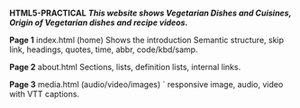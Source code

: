 **HTML5-PRACTICAL**
***This website shows Vegetarian Dishes and Cuisines, Origin of Vegetarian dishes and recipe videos.***



**Page 1**
index.html (home) Shows the introduction 
Semantic structure, skip link, headings,
quotes, time, abbr, code/kbd/samp.

**Page 2**
about.html
Sections, lists, definition lists, internal
links.

**Page 3**
media.html (audio/video/images)
<picture>` responsive image, audio, video
with VTT captions.
